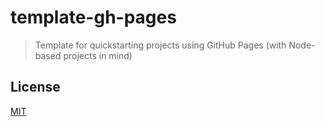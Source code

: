 # template-gh-pages
> Template for quickstarting projects using GitHub Pages (with Node-based projects in mind)

## License
[MIT](./LICENSE)
